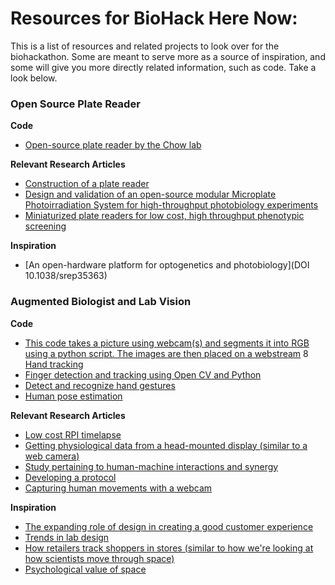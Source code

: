 # Resources for BioHack Here Now:

This is a list of resources and related projects to look over for the biohackathon. Some are meant to serve more as a source of inspiration, and some will give you more directly related information, such as code. Take a look below.


### Open Source Plate Reader

**Code**

* [Open-source plate reader by the Chow lab](https://github.com/brianchowlab/OSP)


**Relevant Research Articles**

* [Construction of a plate reader](https://pubs.acs.org/doi/10.1021/acs.biochem.8b00952)
* [Design and validation of an open-source modular Microplate Photoirradiation System for high-throughput photobiology experiments](https://journals.plos.org/plosone/article?id=10.1371/journal.pone.0203597)
* [Miniaturized plate readers for low cost, high throughput phenotypic screening](https://www.ncbi.nlm.nih.gov/pmc/articles/PMC4359207/)

**Inspiration**
* [An open-hardware platform for optogenetics and photobiology](DOI 10.1038/srep35363)


### Augmented Biologist and Lab Vision

**Code**

* [This code takes a picture using webcam(s) and segments it into RGB using a python script. The images are then placed on a webstream](https://github.com/tmopencell/labvision)
8 [Hand tracking](https://github.com/google/mediapipe/blob/master/mediapipe/docs/hand_tracking_mobile_gpu.md)
* [Finger detection and tracking using Open CV and Python](https://dev.to/amarlearning/finger-detection-and-tracking-using-opencv-and-python-586m) 
* [Detect and recognize hand gestures](https://www.intorobotics.com/9-opencv-tutorials-hand-gesture-detection-recognition/)
* [Human pose estimation](https://www.learnopencv.com/deep-learning-based-human-pose-estimation-using-opencv-cpp-python/)


**Relevant Research Articles**

* [Low cost RPI timelapse](http://designbio.co.uk/blog/raspi-timelapse)
* [Getting physiological data from a head-mounted display (similar to a web camera)](https://dam-prod.media.mit.edu/x/2018/10/26/p160-bernal.pdf)
* [Study pertaining to human-machine interactions and synergy](https://dam-prod.media.mit.edu/x/2019/07/09/guitar-nime-2019-camera-v2.pdf)
* [Developing a protocol](http://depts.washington.edu/wildfire/resources/protckl.pdf)
* [Capturing human movements with a webcam](http://gvv.mpi-inf.mpg.de/projects/VNect/)


**Inspiration**

* [The expanding role of design in creating a good customer experience](https://www.mckinsey.com/business-functions/operations/our-insights/the-expanding-role-of-design-in-creating-an-end-to-end-customer-experience)
* [Trends in lab design](https://www.wbdg.org/resources/trends-lab-design)
* [How retailers track shoppers in stores (similar to how we're looking at how scientists move through space)](https://www.businessinsider.com/how-retailers-track-shoppers-in-heat-maps-2014-1?r=US&IR=T)
* [Psychological value of space](https://www.wbdg.org/resources/psychosocial-value-space)



